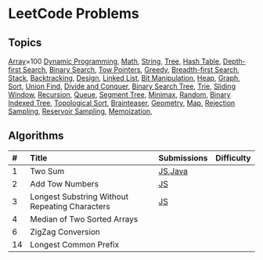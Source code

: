 # LeetCode Problems

## Topics

[Array](./TOPICS.md#array)×100
[Dynamic Programming](./TOPICS.md#string),
[Math](./TOPICS.md#),
[String](./TOPICS.md#),
[Tree](./TOPICS.md#),
[Hash Table](./TOPICS.md#),
[Depth-first Search](./TOPICS.md#),
[Binary Search](./TOPICS.md#),
[Tow Pointers](./TOPICS.md#),
[Greedy](./TOPICS.md#),
[Breadth-first Search](./TOPICS.md#),
[Stack](./TOPICS.md#),
[Backtracking](./TOPICS.md#),
[Design](./TOPICS.md#),
[Linked List](./TOPICS.md#),
[Bit Manipulation](./TOPICS.md#),
[Heap](./TOPICS.md#),
[Graph](./TOPICS.md#),
[Sort](./TOPICS.md#),
[Union Find](./TOPICS.md#),
[Divide and Conquer](./TOPICS.md#),
[Binary Search Tree](./TOPICS.md#),
[Trie](./TOPICS.md#),
[Sliding Window](./TOPICS.md#),
[Recursion](./TOPICS.md#),
[Queue](./TOPICS.md#),
[Segment Tree](./TOPICS.md#),
[Minimax](./TOPICS.md#),
[Random](./TOPICS.md#),
[Binary Indexed Tree](./TOPICS.md#),
[Topological Sort](./TOPICS.md#),
[Brainteaser](./TOPICS.md#),
[Geometry](./TOPICS.md#),
[Map](./TOPICS.md#),
[Rejection Sampling](./TOPICS.md#),
[Reservoir Sampling](./TOPICS.md#),
[Memoization](./TOPICS.md#),

## Algorithms

| \#  | Title                                          | Submissions                                                       | Difficulty |
| :-- | :--------------------------------------------- | :---------------------------------------------------------------- | :--------: |
| 1   | Two Sum                                        | [JS](/js/src/two-sum.js),[Java](/java/src/TwoSum.java)            |
| 2   | Add Tow Numbers                                | [JS](<./Add Tow Numbers/add_tow_numbers.py>)                      |
| 3   | Longest Substring Without Repeating Characters | [JS](<./Longest Substring Without Repeating Characters/index.js>) |
| 4   | Median of Two Sorted Arrays                    |                                                                   |
| 6   | ZigZag Conversion                              |
| 14  | Longest Common Prefix                          |
